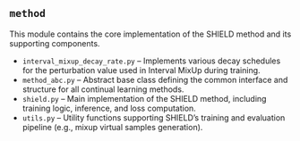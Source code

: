 ## `method`

This module contains the core implementation of the SHIELD method and its supporting components.

- `interval_mixup_decay_rate.py` – Implements various decay schedules for the perturbation value used in Interval MixUp during training.
- `method_abc.py` – Abstract base class defining the common interface and structure for all continual learning methods.
- `shield.py` – Main implementation of the SHIELD method, including training logic, inference, and loss computation.
- `utils.py` – Utility functions supporting SHIELD’s training and evaluation pipeline (e.g., mixup virtual samples generation).
